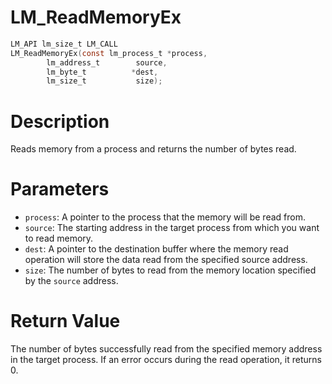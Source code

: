 # LM_ReadMemoryEx

```c
LM_API lm_size_t LM_CALL
LM_ReadMemoryEx(const lm_process_t *process,
		lm_address_t        source,
		lm_byte_t          *dest,
		lm_size_t           size);
```

# Description
Reads memory from a process and returns the number of bytes read.

# Parameters
 - `process`: A pointer to the process that the memory will be read from.
 - `source`: The starting address in the target process from which
you want to read memory.
 - `dest`: A pointer to the destination buffer where the memory read
operation will store the data read from the specified source address.
 - `size`: The number of bytes to read from the memory location
specified by the `source` address.

# Return Value
The number of bytes successfully read from the specified
memory address in the target process. If an error occurs during the
read operation, it returns 0.
